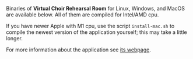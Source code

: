 Binaries of **Virtual Choir Rehearsal Room**
for Linux, Windows, and MacOS are available below.
All of them are compiled for Intel/AMD cpu.

If you have newer Apple with M1 cpu, use the script `install-mac.sh`
to compile the newest version of the application yourself;
this may take a little longer.

For more information about the application see [its webpage][web].

[web]: https://l.ondrac.cz/virtual-choir-rehearsal-room
